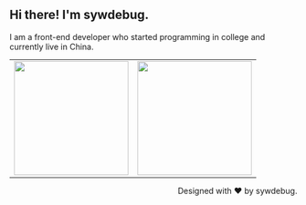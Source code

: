 ## Hi there! I'm sywdebug.

I am a front-end developer who started programming in college and currently live in China.

<html>
  <table style="margin:auto;">
    <tr>
      <td><img src="https://github-readme-stats.vercel.app/api?username=sywdebug&show_icons=true" height="200px" /></td>
      <td><img src="https://github-readme-stats.vercel.app/api/top-langs/?username=sywdebug&layout=compact" height="200px" /></td>
    </tr>
  </table>
</html>
<!-- &locale=cn -->


<p align="right">Designed with ❤️ by sywdebug.</p>
